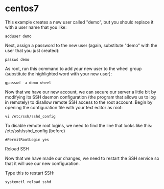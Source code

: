 # centos7

This example creates a new user called "demo", but you should replace it with a user name that you like:

    adduser demo

Next, assign a password to the new user (again, substitute "demo" with the user that you just created):

    passwd demo

As root, run this command to add your new user to the wheel group (substitute the highlighted word with your new user):

    gpasswd -a demo wheel

Now that we have our new account, we can secure our server a little bit by modifying its SSH daemon configuration (the program that allows us to log in remotely) to disallow remote SSH access to the root account.
Begin by opening the configuration file with your text editor as root:

    vi /etc/ssh/sshd_config

To disable remote root logins, we need to find the line that looks like this:
/etc/ssh/sshd_config (before)

    #PermitRootLogin yes

Reload SSH

Now that we have made our changes, we need to restart the SSH service so that it will use our new configuration.

Type this to restart SSH:

    systemctl reload sshd
